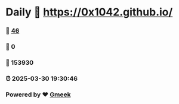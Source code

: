 # Daily :link: https://0x1042.github.io/ 
### :page_facing_up: [46](https://0x1042.github.io//tag.html) 
### :speech_balloon: 0 
### :hibiscus: 153930 
### :alarm_clock: 2025-03-30 19:30:46 
### Powered by :heart: [Gmeek](https://github.com/Meekdai/Gmeek)
